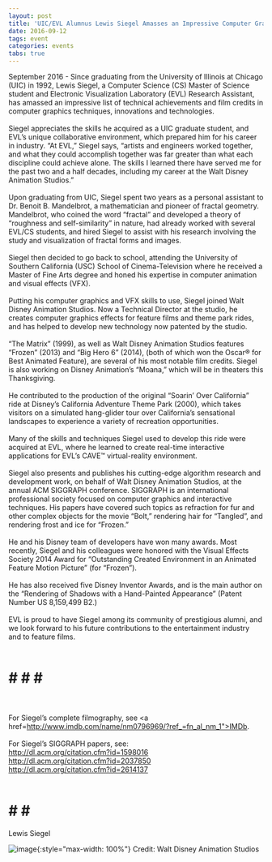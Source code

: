 ```yaml
---
layout: post
title: 'UIC/EVL Alumnus Lewis Siegel Amasses an Impressive Computer Graphics Resume over Nearly 25 Year Career'
date: 2016-09-12
tags: event
categories: events
tabs: true
---
```


September 2016 - Since graduating from the University of Illinois at Chicago (UIC) in 1992, Lewis Siegel, a Computer Science (CS) Master of Science student and Electronic Visualization Laboratory (EVL) Research Assistant, has amassed an impressive list of technical achievements and film credits in computer graphics techniques, innovations and technologies.<br><br>
Siegel appreciates the skills he acquired as a UIC graduate student, and EVL&rsquo;s unique collaborative environment, which prepared him for his career in industry. &ldquo;At EVL,&rdquo; Siegel says, &ldquo;artists and engineers worked together, and what they could accomplish together was far greater than what each discipline could achieve alone. The skills I learned there have served me for the past two and a half decades, including my career at the Walt Disney Animation Studios.&rdquo;<br><br>
Upon graduating from UIC, Siegel spent two years as a personal assistant to Dr. Benoit B. Mandelbrot, a mathematician and pioneer of fractal geometry. Mandelbrot, who coined the word &ldquo;fractal&rdquo; and developed a theory of &ldquo;roughness and self-similarity&rdquo; in nature, had already worked with several EVL/CS students, and hired Siegel to assist with his research involving the study and visualization of fractal forms and images.<br><br>
Siegel then decided to go back to school, attending the University of Southern California (USC) School of Cinema-Television where he received a Master of Fine Arts degree and honed his expertise in computer animation and visual effects (VFX).<br><br>
Putting his computer graphics and VFX skills to use, Siegel joined Walt Disney Animation Studios. Now a Technical Director at the studio, he creates computer graphics effects for feature films and theme park rides, and has helped to develop new technology now patented by the studio.<br><br>
&ldquo;The Matrix&rdquo; (1999), as well as Walt Disney Animation Studios features &ldquo;Frozen&rdquo; (2013) and &ldquo;Big Hero 6&rdquo; (2014), (both of which won the Oscar&reg; for Best Animated Feature), are several of his most notable film credits. Siegel is also working on Disney Animation’s &ldquo;Moana,&rdquo; which will be in theaters this Thanksgiving.<br><br>
He contributed to the production of the original &ldquo;Soarin&rsquo; Over California&rdquo; ride at Disney&rsquo;s California Adventure Theme Park (2000), which takes visitors on a simulated hang-glider tour over California&rsquo;s sensational landscapes to experience a variety of recreation opportunities.<br><br>
Many of the skills and techniques Siegel used to develop this ride were acquired at EVL, where he learned to create real-time interactive applications for EVL&rsquo;s CAVE&trade; virtual-reality environment.<br><br>
Siegel also presents and publishes his cutting-edge algorithm research and development work, on behalf of Walt Disney Animation Studios, at the annual ACM SIGGRAPH conference. SIGGRAPH is an international professional society focused on computer graphics and interactive techniques. His papers have covered such topics as refraction for fur and other complex objects for the movie &ldquo;Bolt,&rdquo; rendering hair for &ldquo;Tangled&rdquo;, and rendering frost and ice for &ldquo;Frozen.&rdquo;<br><br>
He and his Disney team of developers have won many awards. Most recently, Siegel and his colleagues were honored with the Visual Effects Society 2014 Award for &ldquo;Outstanding Created Environment in an Animated Feature Motion Picture&rdquo; (for &ldquo;Frozen&rdquo;).<br><br>
He has also received five Disney Inventor Awards, and is the main author on the &ldquo;Rendering of Shadows with a Hand-Painted Appearance&rdquo; (Patent Number US 8,159,499 B2.)<br><br>
EVL is proud to have Siegel among its community of prestigious alumni, and we look forward to his future contributions to the entertainment industry and to feature films.<br><br>
# # # #<br><br>
For Siegel’s complete filmography, see <a href=http://www.imdb.com/name/nm0796969/?ref_=fn_al_nm_1">IMDb</a>.<br><br>
For Siegel&rsquo;s SIGGRAPH papers, see:<br>
<a href="http://dl.acm.org/citation.cfm?id=1598016">http://dl.acm.org/citation.cfm?id=1598016</a><br>
<a href="http://dl.acm.org/citation.cfm?id=2037850">http://dl.acm.org/citation.cfm?id=2037850</a><br>
<a href="http://dl.acm.org/citation.cfm?id=2614137">http://dl.acm.org/citation.cfm?id=2614137</a><br><br>
# # # #
Lewis Siegel

![image](https://www.evl.uic.edu/output/originals/lewis_landscape.jpg-srcw.jpg){:style="max-width: 100%"}
Credit: Walt Disney Animation Studios

